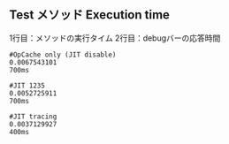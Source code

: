 ## Test メソッド Execution time
1行目：メソッドの実行タイム
2行目：debugバーの応答時間
```
#OpCache only (JIT disable)
0.0067543101
700ms
```
```
#JIT 1235
0.0052725911
700ms
```
```
#JIT tracing
0.0037129927
400ms
```
